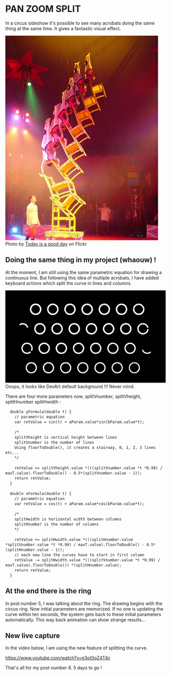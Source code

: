 # PAN ZOOM SPLIT
In a circus sideshow it's possible to see many acrobats doing the same thing at the same time. It gives a fantastic visual effect. 

![Acrobats](../project_images/9962624_5ccd1cf9b2_z.jpg?raw=true "Acrobats")
Photo by [Today is a good day](https://www.flickr.com/photos/good_day/) on Flickr

## Doing the same thing in my project (whaouw) !
At the moment, I am still using the same parametric equation for drawing a continuous line. But following this idea of multiple acrobats, I have added keyboard actions which split the curve in lines and columns. 

![Lines and columns](../project_images/curve04.jpg?raw=true "Lines and columns")
Ooops, it looks like DevArt default background !!! Never mind.

There are four more parameters now, splitVnumber, splitVheight, splitHnumber splitHwidth :

```
  double yFormula(double t) {
  	// parametric equation
    var retValue = sin(t) + aParam.value*sin(bParam.value*t);
    
    /* 
    splitVheight is vertical height between lines
    splitVnumber is the number of lines
    Using floorToDouble(), it creates a stairway, 0, 1, 2, 3 lines etc... 
    */
    
    retValue += splitVheight.value *(((splitVnumber.value *t *0.99) / maxT.value).floorToDouble() - 0.5*(splitVnumber.value - 1));
    return retValue;
  }

  double xFormula(double t) {
  	// parametric equation
    var retValue = cos(t) + aParam.value*cos(bParam.value*t);
    
    /* 
    splitHwidth is horizontal width between columns
    splitHnumber is the number of columns
    */
    
    retValue += splitHwidth.value *(((splitHnumber.value *splitVnumber.value *t *0.99) / maxT.value).floorToDouble() - 0.5*(splitHnumber.value - 1));
    // each new line the curves have to start in first column
    retValue -= splitHwidth.value *(((splitVnumber.value *t *0.99) / maxT.value).floorToDouble()) *(splitHnumber.value);
    return retValue;
  }
```

## At the end there is the ring
In post number 5, I was talking about the ring. The drawing begins with the circus ring. Now initial parameters are memorized. If no one is updating the curve within ten seconds, the system gets back to these initial parameters automatically. This way back animation can show strange results...

## New live capture
In the video below, I am using the new feature of splitting the curve.

https://www.youtube.com/watch?v=e3ot0oZ4T4c


That's all for my post number 8. 5 days to go !